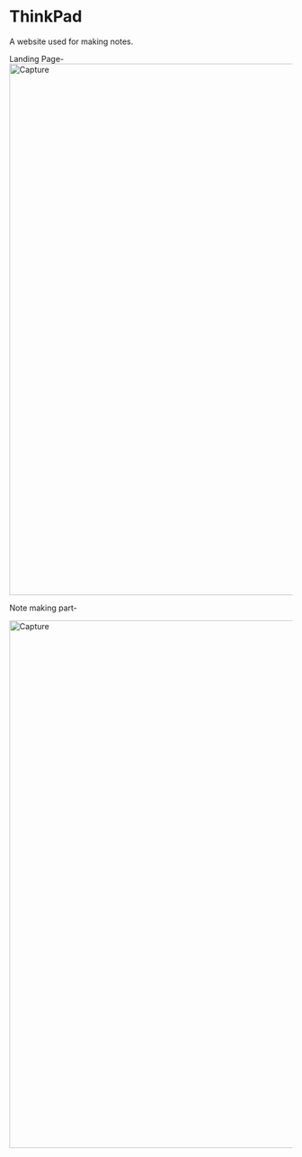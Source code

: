 # ThinkPad
A website used for making notes.

Landing Page-
<img width="946" alt="Capture" src="https://github.com/AbhirupBasu-18/ThinkPad/assets/83392577/44ae7db1-cb62-4592-804a-811dc2f23f47">


Note making part-

<img width="939" alt="Capture" src="https://github.com/AbhirupBasu-18/ThinkPad/assets/83392577/253b2711-e900-435e-b08f-478c7f1c9be7">


